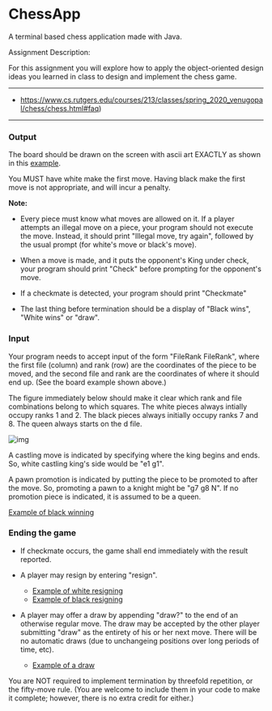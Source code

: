 # ChessApp
A terminal based chess application made with Java. 

Assignment Description:

For this assignment you will explore how to apply the object-oriented design ideas you learned in class to design and implement the chess game.

------

- https://www.cs.rutgers.edu/courses/213/classes/spring_2020_venugopal/chess/chess.html#faq)

------

### Output

The board should be drawn on the screen with ascii art EXACTLY as shown in this [example](https://www.cs.rutgers.edu/courses/213/classes/spring_2020_venugopal/chess/display.txt). 

You MUST have white make the first move. Having black make the first move is not appropriate, and will incur a penalty.

**Note:**

- Every piece must know what moves are allowed on it. If a player attempts an illegal move on a piece, your program should not execute the move. Instead, it should print "Illegal move, try again", followed by the usual prompt (for white's move or black's move).

  

- When a move is made, and it puts the opponent's King under check, your program should print "Check" before prompting for the opponent's move.

  

- If a checkmate is detected, your program should print "Checkmate"

  

- The last thing before termination should be a display of "Black wins", "White wins" or "draw".



### Input

Your program needs to accept input of the form "FileRank FileRank", where the first file (column) and rank (row) are the coordinates of the piece to be moved, and the second file and rank are the coordinates of where it should end up. (See the board example shown above.)

The figure immediately below should make it clear which rank and file combinations belong to which squares. The white pieces always intially occupy ranks 1 and 2. The black pieces always initially occupy ranks 7 and 8. The queen always starts on the d file.

![img](https://www.cs.rutgers.edu/courses/213/classes/spring_2020_venugopal/chess/SCD_algebraic_notation.svg)

A castling move is indicated by specifying where the king begins and ends. So, white castling king's side would be "e1 g1".

A pawn promotion is indicated by putting the piece to be promoted to after the move. So, promoting a pawn to a knight might be "g7 g8 N". If no promotion piece is indicated, it is assumed to be a queen.

[Example of black winning](https://www.cs.rutgers.edu/courses/213/classes/spring_2020_venugopal/chess/ex1.txt)

### Ending the game

- If checkmate occurs, the game shall end immediately with the result reported.

  

- A player may resign by entering "resign".

  

  - [Example of white resigning](https://www.cs.rutgers.edu/courses/213/classes/spring_2020_venugopal/chess/ex_res_w.txt)
  - [Example of black resigning](https://www.cs.rutgers.edu/courses/213/classes/spring_2020_venugopal/chess/ex_res_b.txt)

- A player may offer a draw by appending "draw?" to the end of an otherwise regular move. The draw may be accepted by the other player submitting "draw" as the entirety of his or her next move. There will be no automatic draws (due to unchangeing positions over long periods of time, etc).

  - [Example of a draw](https://www.cs.rutgers.edu/courses/213/classes/spring_2020_venugopal/chess/ex_draw.txt)

You are NOT required to implement termination by threefold repetition, or the fifty-move rule. (You are welcome to include them in your code to make it complete; however, there is no extra credit for either.)
